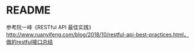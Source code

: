 # README

参考阮一峰《RESTful API 最佳实践》http://www.ruanyifeng.com/blog/2018/10/restful-api-best-practices.html，做的restful接口总结

